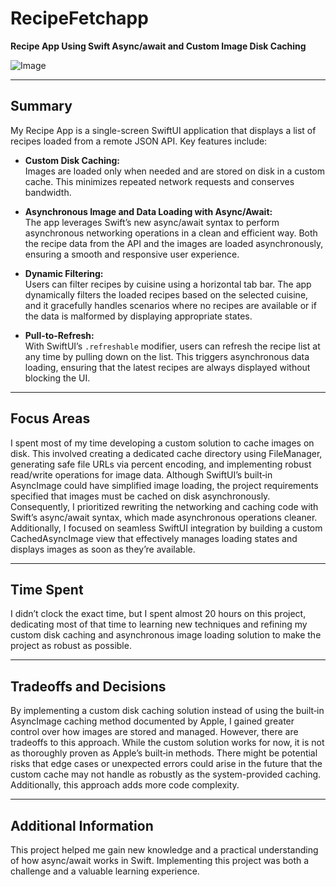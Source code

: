 # RecipeFetchapp

**Recipe App Using Swift Async/await and Custom Image Disk Caching**

![Image](https://github.com/user-attachments/assets/4e76250c-d61e-4465-8694-30fe1a7e0fb1)

---

## Summary

My Recipe App is a single-screen SwiftUI application that displays a list of recipes loaded from a remote JSON API. Key features include:

- **Custom Disk Caching:**  
  Images are loaded only when needed and are stored on disk in a custom cache. This minimizes repeated network requests and conserves bandwidth.

- **Asynchronous Image and Data Loading with Async/Await:**  
  The app leverages Swift’s new async/await syntax to perform asynchronous networking operations in a clean and efficient way. Both the recipe data from the API and the images are loaded asynchronously, ensuring a smooth and responsive user experience.

- **Dynamic Filtering:**  
  Users can filter recipes by cuisine using a horizontal tab bar. The app dynamically filters the loaded recipes based on the selected cuisine, and it gracefully handles scenarios where no recipes are available or if the data is malformed by displaying appropriate states.

- **Pull-to-Refresh:**  
  With SwiftUI’s `.refreshable` modifier, users can refresh the recipe list at any time by pulling down on the list. This triggers asynchronous data loading, ensuring that the latest recipes are always displayed without blocking the UI.

---

## Focus Areas

I spent most of my time developing a custom solution to cache images on disk. This involved creating a dedicated cache directory using FileManager, generating safe file URLs via percent encoding, and implementing robust read/write operations for image data. Although SwiftUI’s built‑in AsyncImage could have simplified image loading, the project requirements specified that images must be cached on disk asynchronously. Consequently, I prioritized rewriting the networking and caching code with Swift’s async/await syntax, which made asynchronous operations cleaner. Additionally, I focused on seamless SwiftUI integration by building a custom CachedAsyncImage view that effectively manages loading states and displays images as soon as they’re available.

---

## Time Spent

I didn’t clock the exact time, but I spent almost 20 hours on this project, dedicating most of that time to learning new techniques and refining my custom disk caching and asynchronous image loading solution to make the project as robust as possible.

---

## Tradeoffs and Decisions

By implementing a custom disk caching solution instead of using the built‑in AsyncImage caching method documented by Apple, I gained greater control over how images are stored and managed. However, there are tradeoffs to this approach. While the custom solution works for now, it is not as thoroughly proven as Apple’s built‑in methods. There might be potential risks that edge cases or unexpected errors could arise in the future that the custom cache may not handle as robustly as the system-provided caching. Additionally, this approach adds more code complexity.

---

## Additional Information

This project helped me gain new knowledge and a practical understanding of how async/await works in Swift. Implementing this project was both a challenge and a valuable learning experience.
